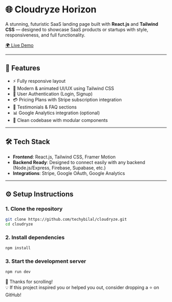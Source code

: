 # 🌐 Cloudryze Horizon

A stunning, futuristic SaaS landing page built with **React.js** and **Tailwind CSS** — designed to showcase SaaS products or startups with style, responsiveness, and full functionality.

[🌍 Live Demo](https://cloudryze.vercel.app)

---

## 🚀 Features

- ⚡ Fully responsive layout
- 🎨 Modern & animated UI/UX using Tailwind CSS
- 🔐 User Authentication (Login, Signup)
- 💳 Pricing Plans with Stripe subscription integration
- 💬 Testimonials & FAQ sections
- 📊 Google Analytics integration (optional)
- 🧠 Clean codebase with modular components

---

## 🛠️ Tech Stack

- **Frontend**: React.js, Tailwind CSS, Framer Motion  
- **Backend Ready**: Designed to connect easily with any backend (Node.js/Express, Firebase, Supabase, etc.)
- **Integrations**: Stripe, Google OAuth, Google Analytics

---

## ⚙️ Setup Instructions

### 1. Clone the repository

```bash
git clone https://github.com/techybilal/cloudryze.git
cd cloudryze
```

### 2. Install dependencies

```bash
npm install
```

### 3. Start the development server

```bash
npm run dev
```

🚀 Thanks for scrolling!  
💡 If this project inspired you or helped you out, consider dropping a ⭐ on GitHub! 
